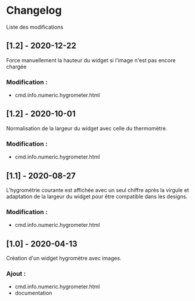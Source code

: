 # Changelog
Liste des modifications

## [1.2] - 2020-12-22
Force manuellement la hauteur du widget si l'image n'est pas encore chargée
### Modification :
- cmd.info.numeric.hygrometer.html

## [1.2] - 2020-10-01
Normalisation de la largeur du widget avec celle du thermomètre.
### Modification :
- cmd.info.numeric.hygrometer.html

## [1.1] - 2020-08-27
L'hygrométrie courante est affichée avec un seul chiffre après la virgule et adaptation de la largeur du widget pour être compatible dans les designs.
### Modification :
- cmd.info.numeric.hygrometer.html

## [1.0] - 2020-04-13
Création d'un widget hygromètre avec images.
### Ajout :
- cmd.info.numeric.hygrometer.html
- documentation